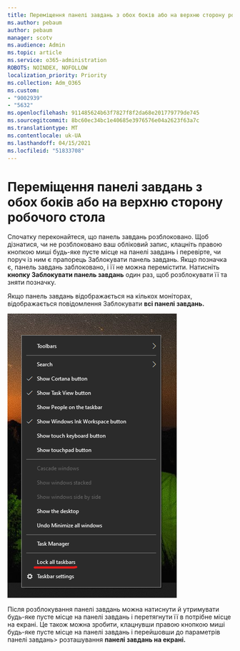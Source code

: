 ```yaml
---
title: Переміщення панелі завдань з обох боків або на верхню сторону робочого стола
ms.author: pebaum
author: pebaum
manager: scotv
ms.audience: Admin
ms.topic: article
ms.service: o365-administration
ROBOTS: NOINDEX, NOFOLLOW
localization_priority: Priority
ms.collection: Adm_O365
ms.custom:
- "9002939"
- "5632"
ms.openlocfilehash: 911485624b63f7827f8f2da68e201779779de745
ms.sourcegitcommit: 8bc60ec34bc1e40685e3976576e04a2623f63a7c
ms.translationtype: MT
ms.contentlocale: uk-UA
ms.lasthandoff: 04/15/2021
ms.locfileid: "51833708"
---
```

# <a name="move-the-taskbar-to-either-side-or-the-top-of-your-desktop"></a>Переміщення панелі завдань з обох боків або на верхню сторону робочого стола

Спочатку переконайтеся, що панель завдань розблоковано. Щоб дізнатися, чи не розблоковано ваш обліковий запис, клацніть  правою кнопкою миші будь-яке пусте місце на панелі завдань і перевірте, чи поруч із ним є прапорець Заблокувати панель завдань. Якщо позначка є, панель завдань заблоковано, і її не можна перемістити. Натисніть **кнопку Заблокувати панель завдань** один раз, щоб розблокувати її та зняти позначку.

Якщо панель завдань відображається на кількох моніторах, відображається повідомлення Заблокувати **всі панелі завдань.**

![Заблокувати всі панелі завдань](media/lock-all-taskbars.png)

Після розблокування панелі завдань можна натиснути й утримувати будь-яке пусте місце на панелі завдань і перетягнути її в потрібне місце на екрані. Це також можна зробити, клацнувши правою кнопкою миші будь-яке пусте місце на панелі завдань і перейшовши до параметрів панелі завдань> розташування **[](ms-settings:taskbar?activationSource=GetHelp) панелі завдань на екрані.**
